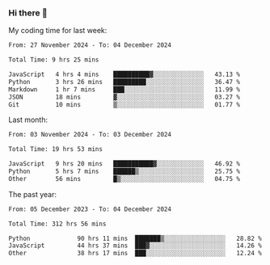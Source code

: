 ### Hi there 👋

My coding time for last week:

<!--START_SECTION:week-->

```txt
From: 27 November 2024 - To: 04 December 2024

Total Time: 9 hrs 25 mins

JavaScript   4 hrs 4 mins    ██████████▓░░░░░░░░░░░░░░   43.13 %
Python       3 hrs 26 mins   █████████░░░░░░░░░░░░░░░░   36.47 %
Markdown     1 hr 7 mins     ███░░░░░░░░░░░░░░░░░░░░░░   11.99 %
JSON         18 mins         ▓░░░░░░░░░░░░░░░░░░░░░░░░   03.27 %
Git          10 mins         ▒░░░░░░░░░░░░░░░░░░░░░░░░   01.77 %
```

<!--END_SECTION:week-->

Last month:

<!--START_SECTION:month-->

```txt
From: 03 November 2024 - To: 03 December 2024

Total Time: 19 hrs 53 mins

JavaScript   9 hrs 20 mins   ███████████▓░░░░░░░░░░░░░   46.92 %
Python       5 hrs 7 mins    ██████▒░░░░░░░░░░░░░░░░░░   25.75 %
Other        56 mins         █▒░░░░░░░░░░░░░░░░░░░░░░░   04.75 %
```

<!--END_SECTION:month-->

The past year:

<!--START_SECTION:year-->

```txt
From: 05 December 2023 - To: 04 December 2024

Total Time: 312 hrs 56 mins

Python             90 hrs 11 mins  ███████▒░░░░░░░░░░░░░░░░░   28.82 %
JavaScript         44 hrs 37 mins  ███▓░░░░░░░░░░░░░░░░░░░░░   14.26 %
Other              38 hrs 17 mins  ███░░░░░░░░░░░░░░░░░░░░░░   12.24 %
```

<!--END_SECTION:year-->
